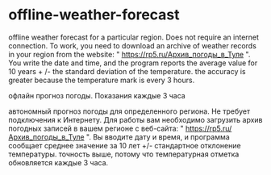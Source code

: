 # offline-weather-forecast


offline weather forecast for a particular region. Does not require an internet connection. To work, you need to download an archive of weather records in your region from the website: " https://rp5.ru/Архив_погоды_в_Туле ". You write the date and time, and the program reports the average value for 10 years + /- the standard deviation of the temperature. the accuracy is greater because the temperature mark is every 3 hours.

офлайн прогноз погоды. Показания каждые 3 часа 

автономный прогноз погоды для определенного региона. Не требует подключения к Интернету. Для работы вам необходимо загрузить архив погодных записей в вашем регионе с веб-сайта:  " https://rp5.ru/Архив_погоды_в_Туле ". Вы вводите дату и время, и программа сообщает среднее значение за 10 лет +/- стандартное отклонение температуры. точность выше, потому что температурная отметка обновляется каждые 3 часа.
